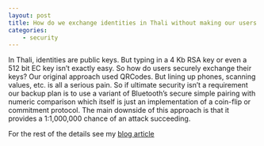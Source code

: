 ```yaml
---
layout: post
title: How do we exchange identities in Thali without making our users hate us?
categories:
    - security
---
```

In Thali, identities are public keys. But typing in a 4 Kb RSA key or even a 512 bit EC key isn’t exactly easy. So how do users securely exchange their keys? Our original approach used QRCodes. But lining up phones, scanning values, etc. is all a serious pain. So if ultimate security isn’t a requirement our backup plan is to use a variant of Bluetooth’s secure simple pairing with numeric comparison which itself is just an implementation of a coin-flip or commitment protocol. The main downside of this approach is that it provides a 1:1,000,000 chance of an attack succeeding.

For the rest of the details see my [blog article](http://www.goland.org/coinflippingforthali/)
